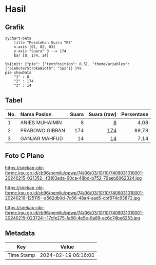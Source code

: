 # Hasil

## Grafik

```mermaid
xychart-beta
    title "Perolehan Suara TPS"
    x-axis [01, 02, 03]
    y-axis "Suara" 0 --> 174
    bar [8, 174, 14]
```

```mermaid
%%{init: {"pie": {"textPosition": 0.5}, "themeVariables": {"pieOuterStrokeWidth": "5px"}} }%%
pie showData
    "1" : 8
    "2" : 174
    "3" : 14
```

## Tabel

| No. | Nama Paslon    | Suara | Suara (raw) | Persentase |
|:--- |:-------------- | -----:| -----------:| ----------:|
| 1   | ANIES MUHAIMIN | 8     | [8][p-1]    | 4,08       |
| 2   | PRABOWO GIBRAN | 174   | [174][p-2]  | 88,78      |
| 3   | GANJAR MAHFUD  | 14    | [14][p-3]   | 7,14       |


[p-1]: https://github.com/gigit-pemilu/pemilu-2024-74-sulawesi-tenggara/blob/main/pilpres/hitung-suara/sub/74-sulawesi-tenggara/sub/06-bombana/sub/03-rarowatu/sub/1010-taubonto/sub/001-tps/sub/paslon-1.txt
[p-2]: https://github.com/gigit-pemilu/pemilu-2024-74-sulawesi-tenggara/blob/main/pilpres/hitung-suara/sub/74-sulawesi-tenggara/sub/06-bombana/sub/03-rarowatu/sub/1010-taubonto/sub/001-tps/sub/paslon-2.txt
[p-3]: https://github.com/gigit-pemilu/pemilu-2024-74-sulawesi-tenggara/blob/main/pilpres/hitung-suara/sub/74-sulawesi-tenggara/sub/06-bombana/sub/03-rarowatu/sub/1010-taubonto/sub/001-tps/sub/paslon-3.txt

## Foto C Plano

https://sirekap-obj-formc.kpu.go.id/cb96/pemilu/ppwp/74/06/03/10/10/7406031010001-20240215-021352--f3103eda-60ca-48bd-b752-79aeb8062324.jpg

https://sirekap-obj-formc.kpu.go.id/cb96/pemilu/ppwp/74/06/03/10/10/7406031010001-20240216-125115--a562db0d-7c66-48a4-aad5-cbf974c63872.jpg

https://sirekap-obj-formc.kpu.go.id/cb96/pemilu/ppwp/74/06/03/10/10/7406031010001-20240215-023724--17cfe275-fa66-4e5e-9a89-ec6c74be8253.jpg


## Metadata

| Key        | Value               |
| ---------- | ------------------- |
| Time Stamp | 2024-02-19 06:16:00 |



